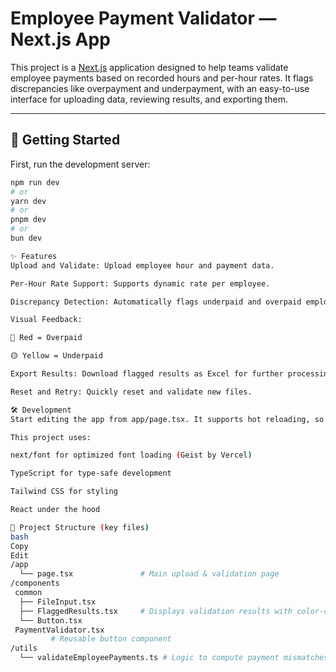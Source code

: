 # Employee Payment Validator — Next.js App

This project is a [Next.js](https://nextjs.org) application designed to help teams validate employee payments based on recorded hours and per-hour rates. It flags discrepancies like overpayment and underpayment, with an easy-to-use interface for uploading data, reviewing results, and exporting them.

---

## 🚀 Getting Started

First, run the development server:

```bash
npm run dev
# or
yarn dev
# or
pnpm dev
# or
bun dev

```
```bash
✨ Features
Upload and Validate: Upload employee hour and payment data.

Per-Hour Rate Support: Supports dynamic rate per employee.

Discrepancy Detection: Automatically flags underpaid and overpaid employees.

Visual Feedback:

🔴 Red = Overpaid

🟡 Yellow = Underpaid

Export Results: Download flagged results as Excel for further processing.

Reset and Retry: Quickly reset and validate new files.
```
```bash
🛠️ Development
Start editing the app from app/page.tsx. It supports hot reloading, so changes will reflect immediately.

This project uses:

next/font for optimized font loading (Geist by Vercel)

TypeScript for type-safe development

Tailwind CSS for styling

React under the hood
```
```bash
📂 Project Structure (key files)
bash
Copy
Edit
/app
  └── page.tsx               # Main upload & validation page
/components
 common
  ├── FileInput.tsx 
  ├── FlaggedResults.tsx     # Displays validation results with color-coded rows
  └── Button.tsx
 PaymentValidator.tsx
         # Reusable button component
/utils
  └── validateEmployeePayments.ts # Logic to compute payment mismatches
```
